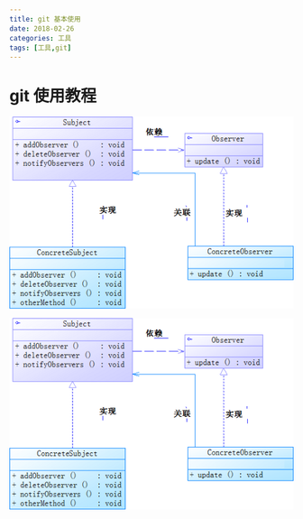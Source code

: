 ```yaml
---
title: git 基本使用
date: 2018-02-26
categories: 工具
tags: [工具,git]
---
```

# git 使用教程
![](927750-20161109193416358-1335986795.png)

![](../img/design/927750-20161109193416358-1335986795.png)